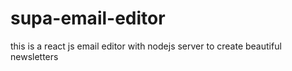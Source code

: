 # supa-email-editor
this is a react js email editor with nodejs server to create beautiful newsletters